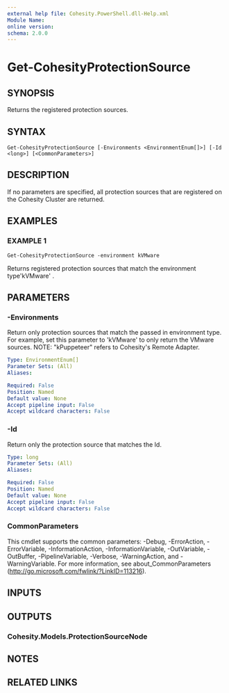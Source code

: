 ```yaml
---
external help file: Cohesity.PowerShell.dll-Help.xml
Module Name:
online version:
schema: 2.0.0
---
```


# Get-CohesityProtectionSource

## SYNOPSIS
Returns the registered protection sources.

## SYNTAX

```
Get-CohesityProtectionSource [-Environments <EnvironmentEnum[]>] [-Id <long>] [<CommonParameters>]
```

## DESCRIPTION
If no parameters are specified, all protection sources that are registered on the Cohesity Cluster are returned.

## EXAMPLES

### EXAMPLE 1
```
Get-CohesityProtectionSource -environment kVMware
```

Returns registered protection sources that match the environment type'kVMware' .

## PARAMETERS

### -Environments
Return only protection sources that match the passed in environment type.
For example, set this parameter to 'kVMware' to only return the VMware sources.
NOTE: "kPuppeteer" refers to Cohesity's Remote Adapter.

```yaml
Type: EnvironmentEnum[]
Parameter Sets: (All)
Aliases:

Required: False
Position: Named
Default value: None
Accept pipeline input: False
Accept wildcard characters: False
```

### -Id
Return only the protection source that matches the Id.

```yaml
Type: long
Parameter Sets: (All)
Aliases:

Required: False
Position: Named
Default value: None
Accept pipeline input: False
Accept wildcard characters: False
```

### CommonParameters
This cmdlet supports the common parameters: -Debug, -ErrorAction, -ErrorVariable, -InformationAction, -InformationVariable, -OutVariable, -OutBuffer, -PipelineVariable, -Verbose, -WarningAction, and -WarningVariable.
For more information, see about_CommonParameters (http://go.microsoft.com/fwlink/?LinkID=113216).

## INPUTS

## OUTPUTS

### Cohesity.Models.ProtectionSourceNode
## NOTES

## RELATED LINKS
